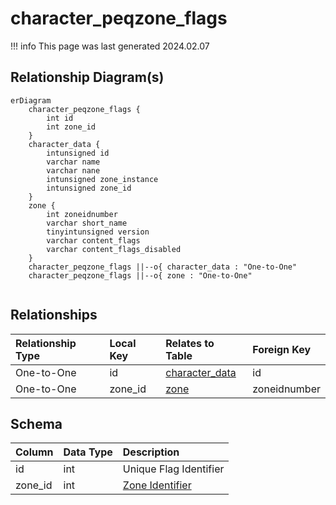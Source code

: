 # character_peqzone_flags

!!! info
	This page was last generated 2024.02.07

## Relationship Diagram(s)

```mermaid
erDiagram
    character_peqzone_flags {
        int id
        int zone_id
    }
    character_data {
        intunsigned id
        varchar name
        varchar nane
        intunsigned zone_instance
        intunsigned zone_id
    }
    zone {
        int zoneidnumber
        varchar short_name
        tinyintunsigned version
        varchar content_flags
        varchar content_flags_disabled
    }
    character_peqzone_flags ||--o{ character_data : "One-to-One"
    character_peqzone_flags ||--o{ zone : "One-to-One"


```


## Relationships

| Relationship Type | Local Key | Relates to Table | Foreign Key |
| :--- | :--- | :--- | :--- |
| One-to-One | id | [character_data](../../schema/characters/character_data.md) | id |
| One-to-One | zone_id | [zone](../../schema/zone/zone.md) | zoneidnumber |


## Schema

| Column | Data Type | Description |
| :--- | :--- | :--- |
| id | int | Unique Flag Identifier |
| zone_id | int | [Zone Identifier](../../../../server/zones/zone-list) |

